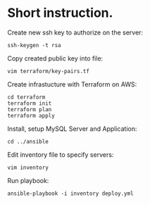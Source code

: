 # Short instruction.

Create new ssh key to authorize on the server:
```console
ssh-keygen -t rsa 
```
Copy created public key into file:
```console
vim terraform/key-pairs.tf 
```
Create infrastucture with Terraform on AWS:
```console
cd terraform 
terraform init
terraform plan
terraform apply
```
Install, setup MySQL Server and Application:
```console
cd ../ansible
```
Edit inventory file to specify servers:
```console
vim inventory
```
Run playbook:
```console
ansible-playbook -i inventory deploy.yml
```









